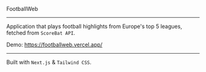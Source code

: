 FootballWeb

---
Application that plays football highlights from Europe's top 5 leagues, fetched from `ScoreBat API`.

Demo: https://footballweb.vercel.app/

---
Built with `Next.js` & `Tailwind CSS`.
